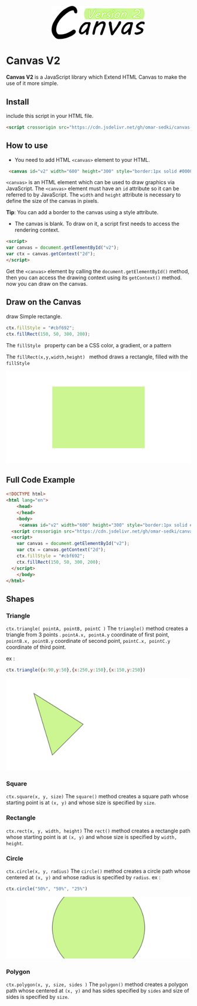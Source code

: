  <div align="center">
  <img width="256" heigth="256" src="src/images/logo.png" alt="canvas V2 logo"/>
</div>

# Canvas V2
**Canvas V2** is a JavaScript library which Extend HTML Canvas to make the use of it more simple.
## Install
include this script in your HTML file.

```html
<script crossorigin src="https://cdn.jsdelivr.net/gh/omar-sedki/canvas-v2@main/dist/js/canvas-v2.js"></script>
```

## How to use
- You need to add HTML ```<canvas>``` element to your HTML. 
```html
 <canvas id="v2" width="600" height="300" style="border:1px solid #000000"></canvas>
```
```<canvas>``` is an HTML element which can be used to draw graphics via JavaScript.
The ```<canvas>``` element must have an ```id``` attribute so it can be referred to by JavaScript.
The ```width``` and ```height``` attribute is necessary to define the size of the canvas in pixels.

**Tip**: You can add a border to the canvas using a style attribute.


 - The canvas is blank. To draw on it, a script first needs to access the rendering context. 

```html
<script>
var canvas = document.getElementById("v2");
var ctx = canvas.getContext("2d");
</script> 
```

  Get the ```<canvas>``` element by calling the ```document.getElementById()``` method, then you can access the drawing context using its ```getContext()``` method. now you can draw on the canvas.
  
  
## Draw on the Canvas
draw Simple rectangle.
```javascript
ctx.fillStyle = "#cbf692";
ctx.fillRect(150, 50, 300, 200); 
```
The  ```fillStyle ``` property can be a CSS color, a gradient, or a pattern

The  ```fillRect(x,y,width,height) ```  method draws a rectangle, filled with the  ```fillStyle```

<p align="center">
  <img src="src/images/canvas/fillRect(150,50,300,200).png" />
</p>

## Full Code Example 
```html
<!DOCTYPE html>
<html lang="en">
	<head>
	</head>
	<body>
	 <canvas id="v2" width="600" height="300" style="border:1px solid #000000"></canvas>  
  <script crossorigin src="https://cdn.jsdelivr.net/gh/omar-sedki/canvas-v2@main/dist/js/canvas-v2.js"></script>
  <script>
    var canvas = document.getElementById("v2");
    var ctx = canvas.getContext("2d");
    ctx.fillStyle = "#cbf692";
    ctx.fillRect(150, 50, 300, 200); 
  </script> 
	</body>
</html>
```

## Shapes

### Triangle
 ```ctx.triangle( pointA, pointB, pointC )```
The ```triangle()``` method creates a triangle from 3 points . 
```pointA.x, pointA.y``` coordinate of first point, 
```pointB.x, pointB.y``` coordinate of second point, 
```pointC.x, pointC.y``` coordinate of third point.


ex : 
```javascript
ctx.triangle({x:90,y:50},{x:250,y:150},{x:150,y:250})
```

<p align="center">
  <img src="src/images/canvas/triangle-0.png" />
</p>

### Square
 ```ctx.square(x, y, size)```
The ```square()``` method creates a square path whose starting point is at ```(x, y)``` and whose size is specified by ```size```. 

### Rectangle
 ```ctx.rect(x, y, width, height)```
The ```rect()``` method creates a rectangle path whose starting point is at ```(x, y)``` and whose size is specified by ```width, height```. 

### Circle
 ```ctx.circle(x, y, radius)```
The ```circle()``` method creates a circle path whose centered at ```(x, y)``` and whose radius is specified by ```radius```. 
ex : 
```javascript
ctx.circle("50%", "50%", "25%")
```

<p align="center">
  <img src="src/images/canvas/circle-0.png" />
</p>


### Polygon
```ctx.polygon(x, y, size, sides )```
The ```polygon()``` method creates a polygon path whose centered at ```(x, y)``` and  has sides specified by ```sides``` and size of sides is specified by ```size```.
